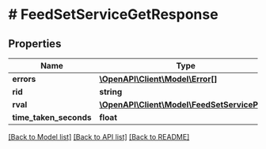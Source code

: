 # # FeedSetServiceGetResponse

## Properties

Name | Type | Description | Notes
------------ | ------------- | ------------- | -------------
**errors** | [**\OpenAPI\Client\Model\Error[]**](Error.md) |  | [optional]
**rid** | **string** |  | [optional]
**rval** | [**\OpenAPI\Client\Model\FeedSetServicePage**](FeedSetServicePage.md) |  | [optional]
**time_taken_seconds** | **float** |  | [optional]

[[Back to Model list]](../../README.md#models) [[Back to API list]](../../README.md#endpoints) [[Back to README]](../../README.md)
